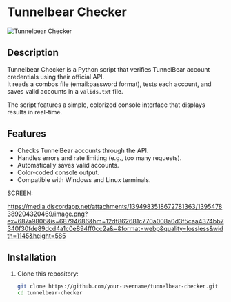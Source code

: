 # Tunnelbear Checker

![Tunnelbear Checker](https://img.shields.io/badge/Tunnelbear-Checker-green)

## Description

Tunnelbear Checker is a Python script that verifies TunnelBear account credentials using their official API.  
It reads a combos file (email:password format), tests each account, and saves valid accounts in a `valids.txt` file.

The script features a simple, colorized console interface that displays results in real-time.

## Features

- Checks TunnelBear accounts through the API.
- Handles errors and rate limiting (e.g., too many requests).
- Automatically saves valid accounts.
- Color-coded console output.
- Compatible with Windows and Linux terminals.

SCREEN:

https://media.discordapp.net/attachments/1394983518672781363/1395478389204320469/image.png?ex=687a9806&is=68794686&hm=12df862681c770a008a0d3f5caa4374bb7340f30fde89dcd4a1c0e894ff0cc2a&=&format=webp&quality=lossless&width=1145&height=585

## Installation

1. Clone this repository:

   ```bash
   git clone https://github.com/your-username/tunnelbear-checker.git
   cd tunnelbear-checker
